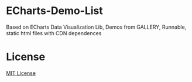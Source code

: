 # ECharts-Demo-List
Based on ECharts Data Visualization Lib, Demos from GALLERY, Runnable, static html files with CDN dependences

# License
[MIT License](LICENSE)
